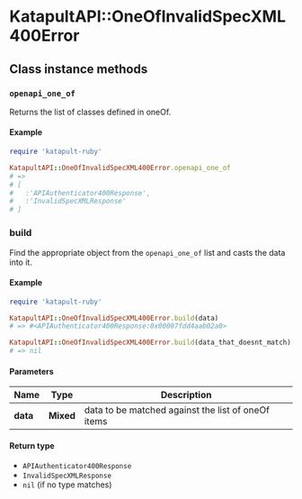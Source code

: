 # KatapultAPI::OneOfInvalidSpecXML400Error

## Class instance methods

### `openapi_one_of`

Returns the list of classes defined in oneOf.

#### Example

```ruby
require 'katapult-ruby'

KatapultAPI::OneOfInvalidSpecXML400Error.openapi_one_of
# =>
# [
#   :'APIAuthenticator400Response',
#   :'InvalidSpecXMLResponse'
# ]
```

### build

Find the appropriate object from the `openapi_one_of` list and casts the data into it.

#### Example

```ruby
require 'katapult-ruby'

KatapultAPI::OneOfInvalidSpecXML400Error.build(data)
# => #<APIAuthenticator400Response:0x00007fdd4aab02a0>

KatapultAPI::OneOfInvalidSpecXML400Error.build(data_that_doesnt_match)
# => nil
```

#### Parameters

| Name | Type | Description |
| ---- | ---- | ----------- |
| **data** | **Mixed** | data to be matched against the list of oneOf items |

#### Return type

- `APIAuthenticator400Response`
- `InvalidSpecXMLResponse`
- `nil` (if no type matches)

